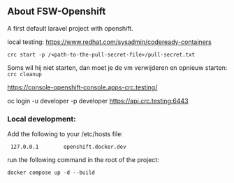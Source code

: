 ## About FSW-Openshift

A first default laravel project with openshift.

local testing:
https://www.redhat.com/sysadmin/codeready-containers

`crc start -p /<path-to-the-pull-secret-file>/pull-secret.txt`

Soms wil hij niet starten, dan moet je de vm verwijderen en opnieuw starten:
`crc cleanup`

https://console-openshift-console.apps-crc.testing/

oc login -u developer -p developer https://api.crc.testing:6443
### Local development:
Add the following to your /etc/hosts file:

``` 127.0.0.1        openshift.docker.dev```

run the following command in the root of the project:

```docker compose up -d --build```
